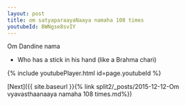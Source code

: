 ```yaml
---
layout: post
title: om satyaparaayaNaaya namaha 108 times
youtubeId: BWNgse8svIY
---
```

 
 
Om Dandine nama 
 
 -  Who has a stick in his hand (like a Brahma chari) 
 
  
 
  
 
 
 
 
 
 


{% include youtubePlayer.html id=page.youtubeId %}
 
[Next]({{ site.baseurl }}{% link  split2/_posts/2015-12-12-Om vyavasthaanaaya namaha 108 times.md%})
 

